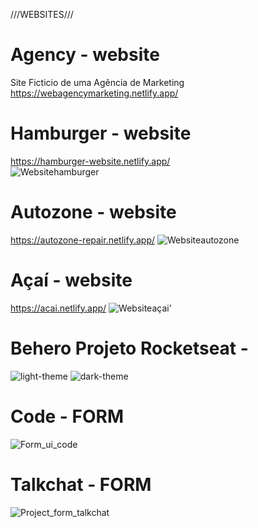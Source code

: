 


///WEBSITES///

# Agency - website
Site Ficticio de uma Agência de Marketing https://webagencymarketing.netlify.app/

# Hamburger - website
https://hamburger-website.netlify.app/  
![Websitehamburger](https://user-images.githubusercontent.com/55770422/105740925-744d2a00-5f18-11eb-8e27-197bd9aa168e.png)


# Autozone - website 
https://autozone-repair.netlify.app/
![Websiteautozone](https://user-images.githubusercontent.com/55770422/105741241-d4dc6700-5f18-11eb-9ac8-474a62f27453.png)

# Açaí - website 
https://acai.netlify.app/
![Websiteaçai](https://user-images.githubusercontent.com/55770422/105740081-95614b00-5f17-11eb-8be9-058df3cdf5e8.png)' 


# Behero  Projeto Rocketseat -  
![light-theme](https://user-images.githubusercontent.com/55770422/111672078-599c8080-87f8-11eb-9bc0-76034c51f34d.jpg)
![dark-theme](https://user-images.githubusercontent.com/55770422/111672083-5acdad80-87f8-11eb-9a3c-c73ab33acbaa.jpg)

# Code - FORM 
![Form_ui_code](https://user-images.githubusercontent.com/55770422/111672879-28708000-87f9-11eb-8afd-d073d7b61fe5.jpg)


# Talkchat - FORM 
![Project_form_talkchat](https://user-images.githubusercontent.com/55770422/111670662-d75f8c80-87f6-11eb-981c-c7c71bba3bbc.jpg)



